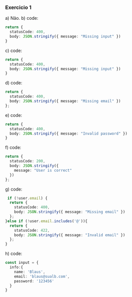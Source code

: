 ### Exercicio 1

a) Não.
b) code:
~~~typescript
return {
  statusCode: 400,
  body: JSON.stringify({ message: "Missing input" })
}
~~~
c) code:
~~~typescript
return {
  statusCode: 400,
  body: JSON.stringify({ message: "Missing input" })
}
~~~
d) code:
~~~typescript
return {
  statusCode: 400,
  body: JSON.stringify({ message: "Missing email" })
};
~~~
e) code:
~~~typescript
return {
  statusCode: 400,
  body: JSON.stringify({ message: "Invalid password" })
}
~~~
f) code:
~~~typescript
return {
  statusCode: 200,
  body: JSON.stringify({
    message: "User is correct"
  })
};
~~~
g) code: 
~~~typescript
 if (!user.email) {
  return {
    statusCode: 400,
    body: JSON.stringify({ message: "Missing email" })
  };
}else if (!user.email.includes('@')){
  return {
    statusCode: 422,
    body: JSON.stringify({ message: "Invalid email" })
  };
}
~~~
h) code: 
~~~typescript
const input = {
  info:{
    name: 'Blaus',
    email: 'blaus@sualb.com',
    password: '123456'
  }
}
~~~

